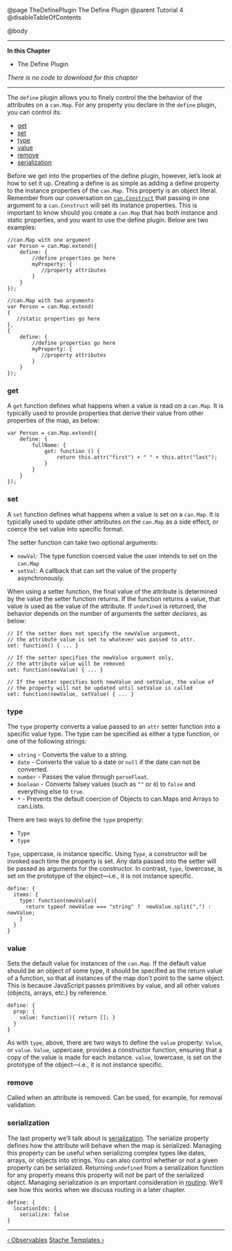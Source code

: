 @page TheDefinePlugin The Define Plugin
@parent Tutorial 4
@disableTableOfContents

@body

<div class="getting-started">

- - -
**In this Chapter**
 - The Define Plugin

*There is no code to download for this chapter*
- - -

The `define` plugin allows you to finely control the the behavior of the
attributes on a `can.Map`. For any property you declare in the `define` plugin,
you can control its:

- [get](#get)
- [set](#set)
- [type](#type)
- [value](#value)
- [remove](#remove)
- [serialization](#serialization)

Before we get into the properties of the define plugin, however, let’s look at how to set it up.
Creating a define is as simple as adding a define property to the instance properties
of the `can.Map`. This property is an object literal. Remember from our conversation on 
[`can.Construct`](Constructors.html) that passing in one argument to a `can.Construct` will set 
its instance properties. This is important to know should you create a `can.Map` that has both
instance and static properties, and you want to use the define plugin. Below are two examples:

```
//can.Map with one argument
var Person = can.Map.extend({
    define: {
        //define properties go here
        myProperty: {
           //property attributes
        }
    }
});

//can.Map with two arguments
var Person = can.Map.extend(
{
   //static properties go here
},
{
    define: {
        //define properties go here
        myProperty: {
           //property attributes
        }
    }
});
```

<a name="get"></a>
### get 
A `get` function defines what happens when a value is read on a `can.Map`.
It is typically used to provide properties that derive their value from other
properties of the map, as below: 

```
var Person = can.Map.extend({
    define: {
        fullName: {
            get: function () {
                return this.attr("first") + " " + this.attr("last");
            }
        }
    }
});
```

<a name="set"></a>
### set 
A `set` function defines what happens when a value is set on a `can.Map`.
It is typically used to update other attributes on the `can.Map` as a side
effect, or coerce the set value into specific format.

The setter function can take two optional arguments:

- `newVal`: The type function coerced value the user intends to set on the `can.Map`
- `setVal`: A callback that can set the value of the property asynchronously.

When using a setter function, the final value of the attribute is determined
by the value the setter function returns. If the function returns a value,
that value is used as the value of the attribute. If `undefined` is
returned, the behavior depends on the number of arguments the setter
*declares*, as below:

```
// If the setter does not specify the newValue argument,
// the attribute value is set to whatever was passed to attr.
set: function() { ... }

// If the setter specifies the newValue argument only,
// the attribute value will be removed
set: function(newValue) { ... }

// If the setter specifies both newValue and setValue, the value of
// the property will not be updated until setValue is called
set: function(newValue, setValue) { ... }
```

<a name="type"></a>
### type 
The `type` property converts a value passed to an `attr` setter function
into a specific value type. The type can be specified as either a type
function, or one of the following strings:

- `string` - Converts the value to a string.
- `date` - Converts the value to a date or `null` if the date can not be converted.
- `number` - Passes the value through `parseFloat`.
- `boolean` - Converts falsey values (such as `""` or `0`) to `false` and everything else to `true`.
- `*` - Prevents the default coercion of Objects to can.Maps and Arrays to can.Lists.

There are two ways to define the `type` property: 
 - `Type`
 - `type` 

`Type`, uppercase, is instance specific. Using `Type`, a constructor will be invoked each 
time the property is set. Any data passed into the setter will be passed as arguments for the
constructor. In contrast, `type`, lowercase, is set on the prototype of the object—i.e.,
it is not instance specific.

```
define: {
  items: {
    type: function(newValue){
      return typeof newValue === "string" ?  newValue.split(",") : newValue;
    }
  }
}
```

<a name="value"></a>
### value 
Sets the default value for instances of the `can.Map`. If the default
value should be an object of some type, it should be specified as the return
value of a function, so that all instances of the map don't point to the same
object. This is because JavaScript passes primitives by value, and all other
values (objects, arrays, etc.) by reference.

```
define: {
  prop: {
    value: function(){ return []; }
  }
}
```

As with `type`, above, there are two ways to define the `value` property: `Value`,
or `value`. `Value`, uppercase, provides a constructor function, ensuring that
a copy of the value is made for each instance. `value`, lowercase, is set on
the prototype of the object—i.e., it is not instance specific.

<a name="remove"></a>
### remove 
Called when an attribute is removed. Can be used, for example, for
removal validation.

<a name="serialization"></a>
### serialization 
The last property we’ll talk about is [serialization](https://en.wikipedia.org/wiki/Serialization). The
serialize property defines how the attribute will behave when the map is
serialized. Managing this property can be useful when serializing complex types like dates,
arrays, or objects into strings. You can also control whether or not a
given property can be serialized. Returning `undefined` from a serialization
function for any property means this property will not be part of the
serialized object. Managing serialization is an important consideration in [routing](AppStateAndRouting.html). 
We’ll see how this works when we discuss routing in a later chapter.

```
define: {
  locationIds: {
    serialize: false
}
```

- - -

<span class="pull-left">[&lsaquo; Observables](Observables.html)</span>
<span class="pull-right">[Stache Templates &rsaquo;](StacheTemplates.html)</span>

</div>
